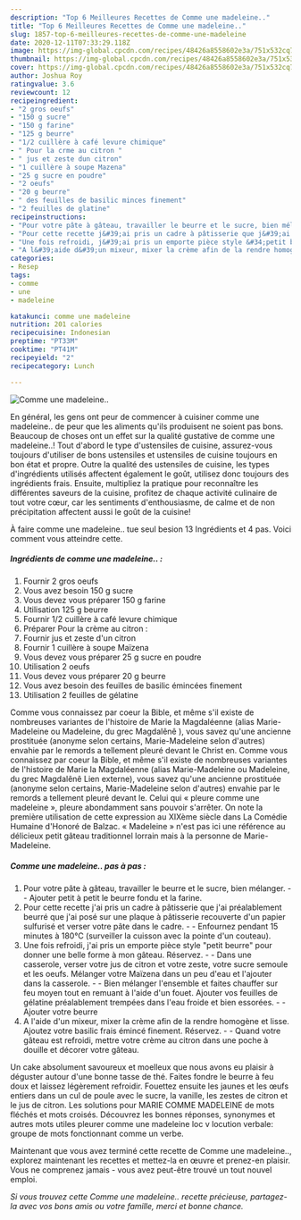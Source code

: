 ```yaml
---
description: "Top 6 Meilleures Recettes de Comme une madeleine.."
title: "Top 6 Meilleures Recettes de Comme une madeleine.."
slug: 1857-top-6-meilleures-recettes-de-comme-une-madeleine
date: 2020-12-11T07:33:29.118Z
image: https://img-global.cpcdn.com/recipes/48426a8558602e3a/751x532cq70/comme-une-madeleine-photo-principale-de-la-recette.jpg
thumbnail: https://img-global.cpcdn.com/recipes/48426a8558602e3a/751x532cq70/comme-une-madeleine-photo-principale-de-la-recette.jpg
cover: https://img-global.cpcdn.com/recipes/48426a8558602e3a/751x532cq70/comme-une-madeleine-photo-principale-de-la-recette.jpg
author: Joshua Roy
ratingvalue: 3.6
reviewcount: 12
recipeingredient:
- "2 gros oeufs"
- "150 g sucre"
- "150 g farine"
- "125 g beurre"
- "1/2 cuillère à café levure chimique"
- " Pour la crme au citron "
- " jus et zeste dun citron"
- "1 cuillère à soupe Mazena"
- "25 g sucre en poudre"
- "2 oeufs"
- "20 g beurre"
- " des feuilles de basilic minces finement"
- "2 feuilles de glatine"
recipeinstructions:
- "Pour votre pâte à gâteau, travailler le beurre et le sucre, bien mélanger.  Ajouter petit à petit le beurre fondu et la farine."
- "Pour cette recette j&#39;ai pris un cadre à pâtisserie que j&#39;ai préalablement beurré que j&#39;ai posé sur une plaque à pâtisserie recouverte d&#39;un papier sulfurisé et verser votre pâte dans le cadre.  Enfournez pendant 15 minutes à 180°C (surveiller la cuisson avec la pointe d&#39;un couteau)."
- "Une fois refroidi, j&#39;ai pris un emporte pièce style &#34;petit beurre&#34; pour donner une belle forme à mon gâteau. Réservez.  Dans une casserole, verser votre jus de citron et votre zeste, votre sucre semoule et les oeufs. Mélanger votre Maïzena dans un peu d&#39;eau et l&#39;ajouter dans la casserole.   Bien mélanger l&#39;ensemble et faites chauffer sur feu moyen tout en remuant à l&#39;aide d&#39;un fouet. Ajouter vos feuilles de gélatine préalablement trempées dans l&#39;eau froide et bien essorées.  Ajouter votre beurre"
- "A l&#39;aide d&#39;un mixeur, mixer la crème afin de la rendre homogène et lisse. Ajoutez votre basilic frais émincé finement. Réservez.  Quand votre gâteau est refroidi, mettre votre crème au citron dans une poche à douille et décorer votre gâteau."
categories:
- Resep
tags:
- comme
- une
- madeleine

katakunci: comme une madeleine 
nutrition: 201 calories
recipecuisine: Indonesian
preptime: "PT33M"
cooktime: "PT41M"
recipeyield: "2"
recipecategory: Lunch

---
```



![Comme une madeleine..](https://img-global.cpcdn.com/recipes/48426a8558602e3a/751x532cq70/comme-une-madeleine-photo-principale-de-la-recette.jpg)

En général, les gens ont peur de commencer à cuisiner comme une madeleine.. de peur que les aliments qu'ils produisent ne soient pas bons. Beaucoup de choses ont un effet sur la qualité gustative de comme une madeleine..! Tout d'abord le type d'ustensiles de cuisine, assurez-vous toujours d'utiliser de bons ustensiles et ustensiles de cuisine toujours en bon état et propre. Outre la qualité des ustensiles de cuisine, les types d'ingrédients utilisés affectent également le goût, utilisez donc toujours des ingrédients frais. Ensuite, multipliez la pratique pour reconnaître les différentes saveurs de la cuisine, profitez de chaque activité culinaire de tout votre cœur, car les sentiments d'enthousiasme, de calme et de non précipitation affectent aussi le goût de la cuisine!

<!--inarticleads1-->

À faire comme une madeleine.. tue seul besion 13 Ingrédients et 4 pas. Voici comment vous atteindre cette.

##### Ingrédients de comme une madeleine.. :

1. Fournir 2 gros oeufs
1. Vous avez besoin 150 g sucre
1. Vous devez vous préparer 150 g farine
1. Utilisation 125 g beurre
1. Fournir 1/2 cuillère à café levure chimique
1. Préparer  Pour la crème au citron :
1. Fournir  jus et zeste d&#39;un citron
1. Fournir 1 cuillère à soupe Maïzena
1. Vous devez vous préparer 25 g sucre en poudre
1. Utilisation 2 oeufs
1. Vous devez vous préparer 20 g beurre
1. Vous avez besoin  des feuilles de basilic émincées finement
1. Utilisation 2 feuilles de gélatine


Comme vous connaissez par coeur la Bible, et même s&#39;il existe de nombreuses variantes de l&#39;histoire de Marie la Magdaléenne (alias Marie-Madeleine ou Madeleine, du grec Magdalênê ), vous savez qu&#39;une ancienne prostituée (anonyme selon certains, Marie-Madeleine selon d&#39;autres) envahie par le remords a tellement pleuré devant le Christ en. Comme vous connaissez par coeur la Bible, et même s&#39;il existe de nombreuses variantes de l&#39;histoire de Marie la Magdaléenne (alias Marie-Madeleine ou Madeleine, du grec Magdalênê Lien externe), vous savez qu&#39;une ancienne prostituée (anonyme selon certains, Marie-Madeleine selon d&#39;autres) envahie par le remords a tellement pleuré devant le. Celui qui « pleure comme une madeleine », pleure abondamment sans pouvoir s&#39;arrêter. On note la première utilisation de cette expression au XIXème siècle dans La Comédie Humaine d&#39;Honoré de Balzac. « Madeleine » n&#39;est pas ici une référence au délicieux petit gâteau traditionnel lorrain mais à la personne de Marie-Madeleine. 

<!--inarticleads2-->

##### Comme une madeleine.. pas à pas :

1. Pour votre pâte à gâteau, travailler le beurre et le sucre, bien mélanger. -  - Ajouter petit à petit le beurre fondu et la farine.
1. Pour cette recette j&#39;ai pris un cadre à pâtisserie que j&#39;ai préalablement beurré que j&#39;ai posé sur une plaque à pâtisserie recouverte d&#39;un papier sulfurisé et verser votre pâte dans le cadre. -  - Enfournez pendant 15 minutes à 180°C (surveiller la cuisson avec la pointe d&#39;un couteau).
1. Une fois refroidi, j&#39;ai pris un emporte pièce style &#34;petit beurre&#34; pour donner une belle forme à mon gâteau. Réservez. -  - Dans une casserole, verser votre jus de citron et votre zeste, votre sucre semoule et les oeufs. Mélanger votre Maïzena dans un peu d&#39;eau et l&#39;ajouter dans la casserole.  -  - Bien mélanger l&#39;ensemble et faites chauffer sur feu moyen tout en remuant à l&#39;aide d&#39;un fouet. Ajouter vos feuilles de gélatine préalablement trempées dans l&#39;eau froide et bien essorées. -  - Ajouter votre beurre
1. A l&#39;aide d&#39;un mixeur, mixer la crème afin de la rendre homogène et lisse. Ajoutez votre basilic frais émincé finement. Réservez. -  - Quand votre gâteau est refroidi, mettre votre crème au citron dans une poche à douille et décorer votre gâteau.


Un cake absolument savoureux et moelleux que nous avons eu plaisir à déguster autour d&#39;une bonne tasse de thé. Faites fondre le beurre à feu doux et laissez légèrement refroidir. Fouettez ensuite les jaunes et les œufs entiers dans un cul de poule avec le sucre, la vanille, les zestes de citron et le jus de citron. Les solutions pour MARIE COMME MADELEINE de mots fléchés et mots croisés. Découvrez les bonnes réponses, synonymes et autres mots utiles pleurer comme une madeleine loc v locution verbale: groupe de mots fonctionnant comme un verbe. 

<!--inarticleads1-->

<p>
Maintenant que vous avez terminé cette recette de Comme une madeleine.., explorez maintenant les recettes et mettez-la en œuvre et prenez-en plaisir. Vous ne comprenez jamais - vous avez peut-être trouvé un tout nouvel emploi.
</p>

<p>
<i>Si vous trouvez cette Comme une madeleine.. recette précieuse, partagez-la avec vos bons amis ou votre famille, merci et bonne chance.</i>
</p>
